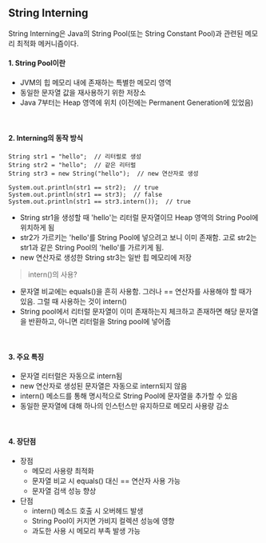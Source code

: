 ## String Interning

String Interning은 Java의 String Pool(또는 String Constant Pool)과 관련된 메모리 최적화 메커니즘이다.
<br>

#### 1. String Pool이란
- JVM의 힙 메모리 내에 존재하는 특별한 메모리 영역
- 동일한 문자열 값을 재사용하기 위한 저장소
- Java 7부터는 Heap 영역에 위치 (이전에는 Permanent Generation에 있었음)

<br>

#### 2. Interning의 동작 방식
```
String str1 = "hello";  // 리터럴로 생성
String str2 = "hello";  // 같은 리터럴
String str3 = new String("hello");  // new 연산자로 생성

System.out.println(str1 == str2);  // true
System.out.println(str1 == str3);  // false
System.out.println(str1 == str3.intern());  // true
```

- String str1을 생성할 때 'hello'는 리터럴 문자열이므 Heap 영역의 String Pool에 위치하게 됨
- str2가 가르키는 'hello'를 String Pool에 넣으려고 보니 이미 존재함. 고로 str2는 str1과 같은 String Pool의 'hello'를 가르키게 됨.
- new 연산자로 생성한 String str3는 일반 힙 메모리에 저장

> intern()의 사용?
- 문자열 비교에는 equals()을 흔히 사용함. 그러나 == 연산자를 사용해야 할 때가 있음. 그럴 때 사용하는 것이 intern()
- String pool에서 리터럴 문자열이 이미 존재하는지 체크하고 존재하면 해당 문자열을 반환하고, 아니면 리터럴을 String pool에 넣어줍

<br>

#### 3. 주요 특징
- 문자열 리터럴은 자동으로 intern됨
- new 연산자로 생성된 문자열은 자동으로 intern되지 않음
- intern() 메소드를 통해 명시적으로 String Pool에 문자열을 추가할 수 있음
- 동일한 문자열에 대해 하나의 인스턴스만 유지하므로 메모리 사용량 감소

<br>

#### 4. 장단점
- 장점
  - 메모리 사용량 최적화
  - 문자열 비교 시 equals() 대신 == 연산자 사용 가능
  - 문자열 검색 성능 향상
- 단점
  - intern() 메소드 호출 시 오버헤드 발생
  - String Pool이 커지면 가비지 컬렉션 성능에 영향
  - 과도한 사용 시 메모리 부족 발생 가능
